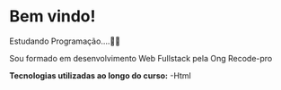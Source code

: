 # Bem vindo!
Estudando Programação....👨‍💻

Sou formado em desenvolvimento Web Fullstack pela Ong Recode-pro

**Tecnologias utilizadas ao longo do curso:**
-Html 




